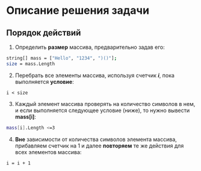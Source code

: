 # Описание решения задачи
## Порядок действий
1. Определить __размер__ массива, предварительно задав его:
```sh
string[] mass = ["Hello", "1234", ")()"];
size = mass.Length
```
2. Перебрать все элементы массива, используя счетчик __*i*__, пока выполняется **условие**: 
```
i < size
```
3. Каждый элемент массива проверять на количество символов в нем, и если выполняется следующее условие (ниже), то нужно вывести **mass[i]**:
```sh
mass[i].Length <=3
```
4. **Вне** зависимости от количества символов элемента массива, прибавляем счетчик на 1 и далее **повторяем** те же действия для всех элементов массива:
```sh
i = i + 1
```